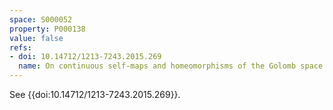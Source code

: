 ```yaml
---
space: S000052
property: P000138
value: false
refs:
- doi: 10.14712/1213-7243.2015.269
  name: On continuous self-maps and homeomorphisms of the Golomb space.
---
```


See {{doi:10.14712/1213-7243.2015.269}}.
